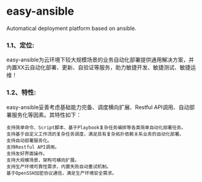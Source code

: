 # easy-ansible
Automatical deployment platform based on ansible.

### 1.1、定位:    
easy-ansible为云环境下较大规模场景的业务自动化部署提供通用解决方案，并内置XX云自动化部署、更新、自验证等服务，助力敏捷开发、敏捷测试、敏捷运维！    

### 1.2、特性:    
easy-ansible妥善考虑基础能力完备、调度横向扩展、Restful API调用、自动部署服务化等因素。其特性如下：

    支持简单命令、Script脚本、基于Playbook复杂任务编排等各类简单自动化部署任务。
    支持基于自定义工作流的复杂任务调度，满足具有复杂拓扑依赖关系业务的自动化部署。
    支持自动部署服务化。
    支持Restful API调用。
    支持友好界面操作。
    支持大规模场景，架构可横向扩展。
    支持生产环境可靠性需求，内置失败自动重试机制。
    基于OpenSSH加密协议通信，满足生产环境安全需求。
